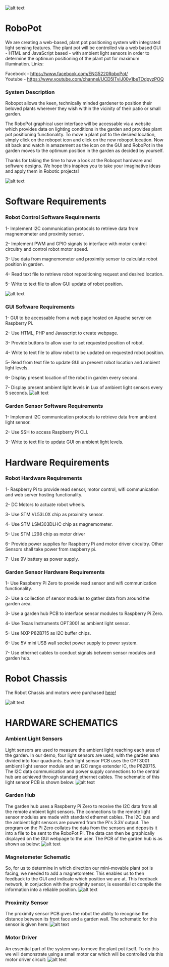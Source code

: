 ![alt text](https://github.com/FrazLaw/RoboPot/blob/master/Heading.PNG)
# RoboPot
We are creating a web-based, plant pot positioning system with integrated light sensing features.  The plant pot will be controlled via a web based GUI - HTML and JavaScript based - with ambient light sensors in order to determine the optimum positioning of the plant pot for maximum illumination. 
Links:

Facebook - https://www.facebook.com/ENG5220RoboPot/ <br/>
Youtube  - https://www.youtube.com/channel/UCD5ITvIJ00v1beTOdpyzPOQ

### System Description

Robopot allows the keen, technically minded gardener to position their beloved plants wherever they wish within the vicinity of their patio or small garden.

The RoboPot graphical user interface will be accessable via a website which provides data on lighting conditions in the garden and provides plant pot positioning functionality. To move a plant pot to the desired location, simply click on the robopot icon and click on the new robopot location. Now sit back and watch in amazement as the icon on the GUI and RoboPot in the garden moves to the optimum position in the garden as decided by yourself.

Thanks for taking the time to have a look at the Robopot hardware and software designs. We hope this inspires you to take your imaginative ideas and apply them in Robotic projects!


![alt text](https://github.com/FrazLaw/RoboPot/blob/master/RoboPot.png)

# Software Requirements

### Robot Control Software Requirements

1- Implement I2C communication protocols to retrieve data from magnemometer and proximity sensor.

2- Implement PWM and GPIO signals to interface with motor control circuitry and control robot motor speed.

3- Use data from magnemometer and proximity sensor to calculate robot position in garden.

4- Read text file to retrieve robot repositioning request and desired location.

5- Write to text file to allow GUI update of robot position.

![alt text](https://github.com/FrazLaw/RoboPot/blob/master/robopot_main_flowchart.png)

### GUI Software Requirements

1- GUI to be accessable from a web page hosted on Apache server on Raspberry Pi.

2- Use HTML, PHP and Javascript to create webpage.

3- Provide buttons to allow user to set requested position of robot.

4- Write to text file to allow robot to be updated on requested robot position.

5- Read from text file to update GUI on present robot location and ambient light levels.

6- Display present location of the robot in garden every second.

7- Display present ambient light levels in Lux of ambient light sensors every 5 seconds.
![alt text](https://github.com/FrazLaw/RoboPot/blob/master/buttons.PNG)

### Garden Sensor Software Requirements

1- Implement I2C communication protocols to retrieve data from ambient light sensor.

2- Use SSH to access Raspberry Pi CLI.

3- Write to text file to update GUI on ambient light levels.

# Hardware Requirements

### Robot Hardware Requirements

1- Raspberry Pi to provide read sensor, motor control, wifi communication and web server hosting functionality.

2- DC Motors to actuate robot wheels.

3- Use STM VL53L0X chip as proximity sensor.

4- Use STM LSM303DLHC chip as magnemometer.

5- Use STM L298 chip as motor driver

6- Provide power supplies for Raspberry Pi and motor driver circuitry. Other Sensors shall take power from raspberry pi.

7- Use 9V battery as power supply.

### Garden Sensor Hardware Requirements

1- Use Raspberry Pi Zero to provide read sensor and wifi communication functionality.

2- Use a collection of sensor modules to gather data from around the garden area.

3- Use a garden hub PCB to interface sensor modules to Raspberry Pi Zero.

4- Use Texas Instruments OPT3001 as ambient light sensor.

5- Use NXP P82B715 as I2C buffer chips.

6- Use 5V mini USB wall socket power supply to power system.

7- Use ethernet cables to conduct signals between sensor modules and garden hub.

# Robot Chassis

The Robot Chassis and motors were purchased [here!](https://www.amazon.co.uk/dp/B00GLO5SMY/ref=pe_3187911_189395841_TE_3p_dp_1)

![alt text](https://github.com/FrazLaw/RoboPot/blob/master/RobotChassis.png)

# HARDWARE SCHEMATICS

### Ambient Light Sensors
Light sensors are used to measure the ambient light reaching each area of the garden. In our demo, four light sensors are used, with the garden area divided into four quadrants. Each light sensor PCB uses the OPT3001 ambient light sensor module and an I2C range extender IC, the P82B715. The I2C data communication and power supply connections to the central hub are achieved through standard ethernet cables. The schematic of this light sensor PCB is shown below:
![alt text](https://github.com/FrazLaw/RoboPot/blob/master/Hardware/lightsensor2_sch.png)

### Garden Hub
The garden hub uses a Raspberry Pi Zero to receive the I2C data from all the remote ambient light sensors. The connections to the remote light sensor modules are made with standard ethernet cables. The I2C bus and the ambient light sensors are powered from the Pi's 3.3V output. The program on the Pi Zero collates the data from the sensors and deposits it into a file to be sent to the RoboPot Pi. The data can then be graphically displayed on the GUI webpage to the user. The PCB of the garden hub is as shown as below:
![alt text](https://github.com/FrazLaw/RoboPot/blob/master/Hardware/zerohub2_sch.png)

### Magnetometer Schematic
So, for us to determine in which direction our mini-movable plant pot is facing, we needed to add a magnetometer. This enables us to then feedback to the GUI and indicate which position we are at. This feedback network, in conjuction with the proximity sensor, is essential ot compile the information into a reliable position. 
![alt text](https://github.com/FrazLaw/RoboPot/blob/master/Hardware/SchematicPic.PNG)

### Proximity Sensor
The proximity sensor PCB gives the robot the ability to recognise the distance between its front face and a garden wall. The schematic for this sensor is given here:
![alt text](https://github.com/FrazLaw/RoboPot/blob/master/Hardware/VL53L0XPCB_Rev2_Schematic.png)

### Motor Driver
An essential part of the system was to move the plant pot itself. To do this we will demonstrate using a small motor car which will be controlled via this motor driver circuit:
![alt text](https://github.com/FrazLaw/RoboPot/blob/master/Hardware/SchematicMotor.PNG)



